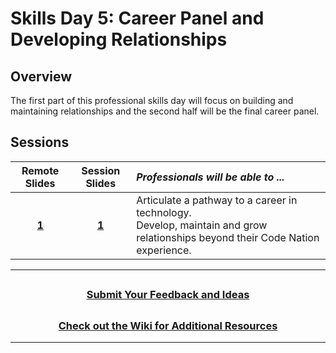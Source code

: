 # Skills Day 5: Career Panel and Developing Relationships

## Overview

The first part of this professional skills day will focus on building and maintaining relationships and the second half will be the final career panel.

## Sessions

|Remote Slides|                                          Session Slides                                           | _Professionals will be able to ..._                                                                                              |
|:-----:| :-----------------------------------------------------------------------------------------------: | :------------------------------------------------------------------------------------------------------------------------------- |
| [**1**](https://docs.google.com/presentation/d/16v0rr-eJwFUQpWn7ZGjAxVx7ROl971S_xk6tzQXJUkU/edit?usp=sharing)| [**1**](https://docs.google.com/presentation/d/12grkOoQTpL4OkBmEt3T8WgnIUzHFVtXLUUrj6izzfUo/edit) | Articulate a pathway to a career in technology.<br>Develop, maintain and grow relationships beyond their Code Nation experience. |

---

## <h3 align="center"><a href="https://forms.gle/vyAD1HFwXHZMRXrr9">Submit Your Feedback and Ideas</a></h3>

## <h3 align="center"><a href="https://github.com/itscodenation/curriculum-20-21/wiki">Check out the Wiki for Additional Resources</a></h3>

---
